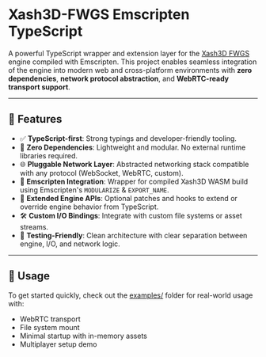 # Xash3D-FWGS Emscripten TypeScript

A powerful TypeScript wrapper and extension layer for the [Xash3D FWGS](https://github.com/FWGS/xash3d-fwgs) engine compiled with Emscripten. 
This project enables seamless integration of the engine into modern web and cross-platform environments with **zero dependencies**, **network protocol abstraction**, and **WebRTC-ready transport support**.

---

## 🚀 Features

- ✅ **TypeScript-first**: Strong typings and developer-friendly tooling.
- 🔌 **Zero Dependencies**: Lightweight and modular. No external runtime libraries required.
- 🌐 **Pluggable Network Layer**: Abstracted networking stack compatible with any protocol (WebSocket, WebRTC, custom).
- 🧱 **Emscripten Integration**: Wrapper for compiled Xash3D WASM build using Emscripten's `MODULARIZE` & `EXPORT_NAME`.
- 🔄 **Extended Engine APIs**: Optional patches and hooks to extend or override engine behavior from TypeScript.
- 🛠️ **Custom I/O Bindings**: Integrate with custom file systems or asset streams.
- 🧪 **Testing-Friendly**: Clean architecture with clear separation between engine, I/O, and network logic.

---

## 🧩 Usage

To get started quickly, check out the [examples/](https://github.com/yohimik/webxash3d-fwgs/tree/main/packages/examples) folder for real-world usage with:

* WebRTC transport
* File system mount
* Minimal startup with in-memory assets
* Multiplayer setup demo
